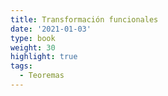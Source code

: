 ```yaml
---
title: Transformación funcionales 
date: '2021-01-03'
type: book
weight: 30
highlight: true
tags:
  - Teoremas
---
```


